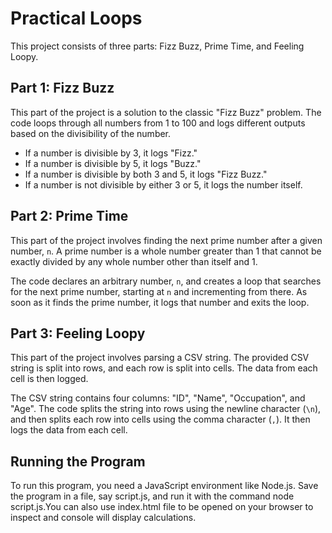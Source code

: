 # Practical Loops

This project consists of three parts: Fizz Buzz, Prime Time, and Feeling Loopy.

## Part 1: Fizz Buzz

This part of the project is a solution to the classic "Fizz Buzz" problem. The code loops through all numbers from 1 to 100 and logs different outputs based on the divisibility of the number.

- If a number is divisible by 3, it logs "Fizz."
- If a number is divisible by 5, it logs "Buzz."
- If a number is divisible by both 3 and 5, it logs "Fizz Buzz."
- If a number is not divisible by either 3 or 5, it logs the number itself.

## Part 2: Prime Time

This part of the project involves finding the next prime number after a given number, `n`. A prime number is a whole number greater than 1 that cannot be exactly divided by any whole number other than itself and 1. 

The code declares an arbitrary number, `n`, and creates a loop that searches for the next prime number, starting at `n` and incrementing from there. As soon as it finds the prime number, it logs that number and exits the loop.

## Part 3: Feeling Loopy

This part of the project involves parsing a CSV string. The provided CSV string is split into rows, and each row is split into cells. The data from each cell is then logged.

The CSV string contains four columns: "ID", "Name", "Occupation", and "Age". The code splits the string into rows using the newline character (`\n`), and then splits each row into cells using the comma character (`,`). It then logs the data from each cell.

## Running the Program
To run this program, you need a JavaScript environment like Node.js. Save the program in a file, say script.js, and run it with the command node script.js.You can also use index.html file to be opened on your browser to inspect and console will display calculations.


